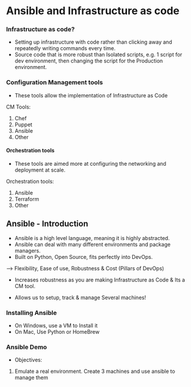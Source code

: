# Ansible and Infrastructure as code

### Infrastructure as code?

- Setting up infrastructure with code rather than clicking away and repeatedly writing commands every time.
- Source code that is more robust than Isolated scripts, e.g. 1 script for dev environment, then changing the script for the Production environment.

### Configuration Management tools

- These tools allow the implementation of Infrastructure as Code

CM Tools:
1. Chef
2. Puppet
3. Ansible 
4. Other

#### Orchestration tools

- These tools are aimed more at configuring the networking and deployment at scale.

Orchestration tools:
1. Ansible
2. Terraform 
3. Other

## Ansible - Introduction

- Ansible is a high level language, meaning it is highly abstracted. 
- Ansible can deal with many different environments and package managers.
- Built on Python, Open Source, fits perfectly into DevOps.

--> Flexibility, Ease of use, Robustness & Cost (Pillars of DevOps)

- Increases robustness as you are making Infrastructure as Code & Its a CM tool.

- Allows us to setup, track & manage Several machines!

### Installing Ansible

- On Windows, use a VM to Install it
- On Mac, Use Python or HomeBrew


### Ansible Demo

- Objectives:
1. Emulate a real environment. Create 3 machines and use ansible to manage them

